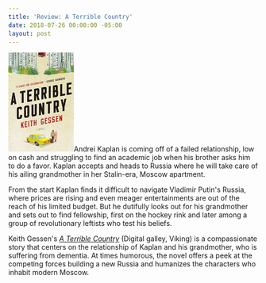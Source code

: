 ```yaml
---
title: 'Review: A Terrible Country'
date: 2018-07-26 00:00:00 -05:00
layout: post
---
```


![](/assets/images/51P-dnqLLnL-132x200.jpg)Andrei Kaplan is coming off of a failed relationship, low on cash and struggling to find an academic job when his brother asks him to do a favor. Kaplan accepts and heads to Russia where he will take care of his ailing grandmother in her Stalin-era, Moscow apartment.

From the start Kaplan finds it difficult to navigate Vladimir Putin's Russia, where prices are rising and even meager entertainments are out of the reach of his limited budget. But he dutifully looks out for his grandmother and sets out to find fellowship, first on the hockey rink and later among a group of revolutionary leftists who test his beliefs.

Keith Gessen's [_A Terrible Country_](https://amzn.to/2JVjBfD) (Digital galley, Viking) is a compassionate story that centers on the relationship of Kaplan and his grandmother, who is suffering from dementia. At times humorous, the novel offers a peek at the competing forces building a new Russia and humanizes the characters who inhabit modern Moscow.
